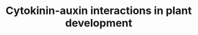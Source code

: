---
annotations:
- type: Pathway Ontology
  value: hormone signaling pathway
authors:
- Pjaiswal
- Susan
- MaintBot
- Eweitz
- Finterly
description: The plant growth hormones auxin and cytokinin along with strigolactones
  play an active role in plant development. The pathway diagram shows interaction
  of growth hormone mediated regulation of gene activities and role in various plant
  part development.   In the root apical meristem development section the paralogs
  of A. thaliana AHKs and AHPs were listed as family group members and not as members
  of the complex.
last-edited: 2021-05-31
organisms:
- Arabidopsis thaliana
redirect_from:
- /index.php/Pathway:WP2945
- /instance/WP2945
schema-jsonld:
- '@context': https://schema.org/
  '@id': https://wikipathways.github.io/pathways/WP2945.html
  '@type': Dataset
  creator:
    '@type': Organization
    name: WikiPathways
  description: The plant growth hormones auxin and cytokinin along with strigolactones
    play an active role in plant development. The pathway diagram shows interaction
    of growth hormone mediated regulation of gene activities and role in various plant
    part development.   In the root apical meristem development section the paralogs
    of A. thaliana AHKs and AHPs were listed as family group members and not as members
    of the complex.
  keywords:
  - ARR1
  - AHP2
  - Auxin
  - ARR10
  - CLV2
  - BRC1
  - IPT7
  - AHP-Like
  - ABA
  - ARR5
  - CLV3
  - IPT8
  - AHK5
  - IPT4
  - IPT6
  - AHP3
  - ARR7
  - MP
  - MAX4
  - WUS
  - ARR15
  - PIN3
  - AHK3
  - AHP6
  - ARR12
  - CLV1
  - IPT3
  - AHP1
  - PIN7
  - IPT2
  - Cytokinin
  - AHP5
  - IPT5
  - Strigolactone
  - PIN1
  - IPT9
  - AHP4
  - AHK4
  - AHK1
  - AHK2
  - IPT1
  - PIN6
  - ABI4
  - SHY2
  license: CC0
  name: Cytokinin-auxin interactions in plant development
seo: CreativeWork
title: Cytokinin-auxin interactions in plant development
wpid: WP2945
---
